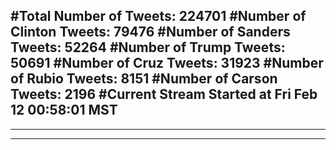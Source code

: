#Total Number of Tweets: 224701 
#Number of Clinton Tweets: 79476
#Number of Sanders Tweets: 52264
#Number of Trump Tweets: 50691
#Number of Cruz Tweets: 31923
#Number of Rubio Tweets: 8151
#Number of Carson Tweets: 2196
#Current Stream Started at Fri Feb 12 00:58:01 MST
---
---
---
